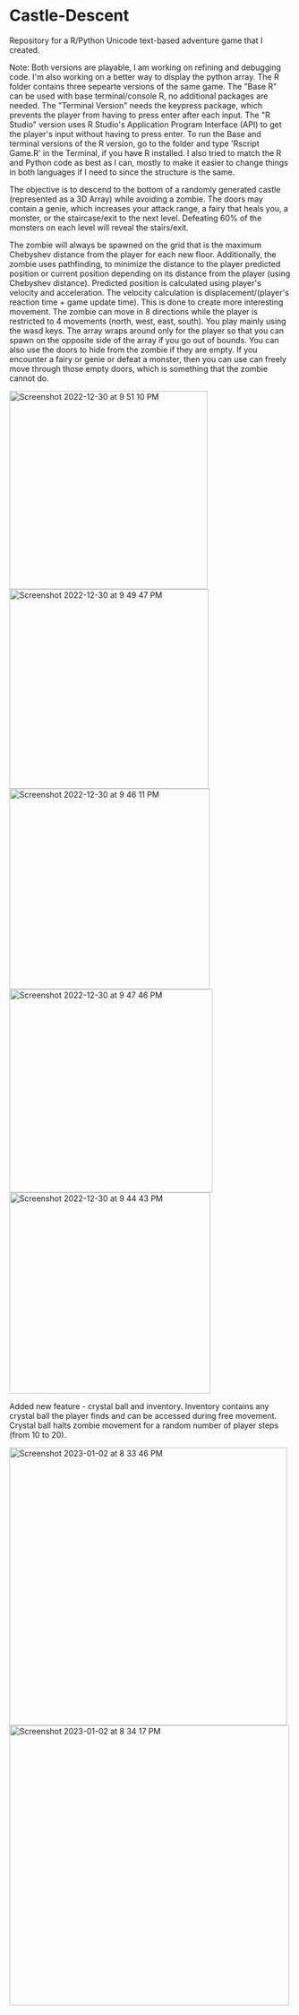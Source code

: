 # Castle-Descent
Repository for a R/Python Unicode text-based adventure game that I created.

Note: Both versions are playable, I am working on refining and debugging code. I'm also working on a better way to display the python array. The R folder contains three sepearte versions of the same game. The "Base R" can be used with base terminal/console R, no additional packages are needed. The "Terminal Version" needs the keypress package, which prevents the player from having to press enter after each input. The "R Studio" version uses R Studio's Application Program Interface (API) to get the player's input without having to press enter. To run the Base and terminal versions of the R version, go to the folder and type 'Rscript Game.R' in the Terminal, if you have R installed. I also tried to match the R and Python code as best as I can, mostly to make it easier to change things in both languages if I need to since the structure is the same.


The objective is to descend to the bottom of a randomly generated castle (represented as a 3D Array) while avoiding a zombie. The doors may contain a genie, which increases your attack range, a fairy that heals you, a monster, or the staircase/exit to the next level. Defeating 60% of the monsters on each level will reveal the stairs/exit. 

The zombie will always be spawned on the grid that is the maximum Chebyshev distance from the player for each new floor.
Additionally, the zombie uses pathfinding, to minimize the distance to the player predicted position or current position depending on its distance from the player (using Chebyshev distance). Predicted position is calculated using player's velocity and acceleration. The velocity calculation is displacement/(player's reaction time + game update time). This is done to create more interesting movement. The zombie can move in 8 directions while the player is restricted to 4 movements (north, west, east, south). You play mainly using the wasd keys. The array wraps around only for the player so that you can spawn on the opposite side of the array if you go out of bounds. You can also use the doors to hide from the zombie if they are empty. If you encounter a fairy or genie or defeat a monster, then you can use can freely move through those empty doors, which is something that the zombie cannot do. 

<img width="354" alt="Screenshot 2022-12-30 at 9 51 10 PM" src="https://user-images.githubusercontent.com/112973674/210123653-0453060b-4986-4e50-9c35-4356fb41516a.png">
<img width="356" alt="Screenshot 2022-12-30 at 9 49 47 PM" src="https://user-images.githubusercontent.com/112973674/210123650-a886a76a-521c-46bc-bfdc-ad5e0c4d4cc8.png">
<img width="358" alt="Screenshot 2022-12-30 at 9 46 11 PM" src="https://user-images.githubusercontent.com/112973674/210123651-7c976a53-a25f-48bb-a64a-b1ae338de265.png">
<img width="363" alt="Screenshot 2022-12-30 at 9 47 46 PM" src="https://user-images.githubusercontent.com/112973674/210123652-c1020690-b7ea-4c31-b400-7dcac0211afb.png">
<img width="359" alt="Screenshot 2022-12-30 at 9 44 43 PM" src="https://user-images.githubusercontent.com/112973674/210123649-25cc557b-6634-4d24-acd3-8b67676b441f.png">

Added new feature - crystal ball and inventory. Inventory contains any crystal ball the player finds and can be accessed during free movement. Crystal ball halts zombie movement for a random number of player steps (from 10 to 20).

<img width="496" alt="Screenshot 2023-01-02 at 8 33 46 PM" src="https://user-images.githubusercontent.com/112973674/210292209-612c4e52-c829-4204-ab38-a31734f8cd90.png">
<img width="500" alt="Screenshot 2023-01-02 at 8 34 17 PM" src="https://user-images.githubusercontent.com/112973674/210292225-3dc0ad58-6310-4afd-88cc-9365e4c9bde2.png">
